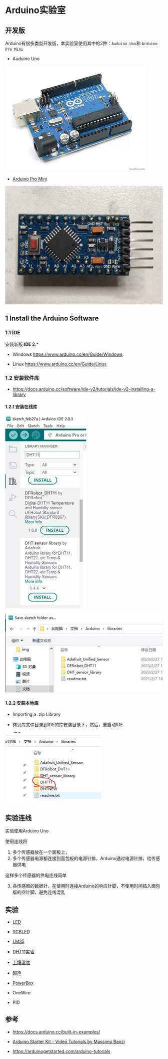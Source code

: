 # Arduino实验室

## 开发版

Arduino有很多类型开发版，本实验室使用其中的2种：`Auduino Uno`和 `Arduino Pro Mini`

* Auduino Uno

![](img/arduino.jpg)

* [Arduino Pro Mini](./course/ArduinoMiniPro初步.md)

![](/course/img/ArduinoProMini/ArduinoProMini.jpg)

## 1 Install the Arduino Software

### 1.1 IDE

安装新版:**IDE 2.***

* Windows https://www.arduino.cc/en/Guide/Windows

* Linux https://www.arduino.cc/en/Guide/Linux

### 1.2 安装软件库

* https://docs.arduino.cc/software/ide-v2/tutorials/ide-v2-installing-a-library

#### 1.2.1 安装在线库

![](./course/img/components//install_dht11_lib.jpg)

![](./course/img/IDE2_lib.jpg)

#### 1.2.2 安装本地库

* Importing a .zip Library

* 拷贝库文件目录到IDE的库安装目录下，然后，重启动IDE

![](./course/img/IDE2_lib_local.jpg)

## 实验连线

实验使用Arduino Uno

使用连线将

1. 多个传感器放在一个面板上，
2. 多个传感器电源都连接到面包板的电源针排，Arduino通过电源针排，给传感器供电

这样多个传感器的供电连线简单

3. 各传感器的数据针，在使用时连接Arduino的响应针脚，不使用时间插入面包版的空针脚，避免连线混乱

## 实验

* [LED](./Lab_Components/Lab_LED.md)

* [RGBLED](./Lab_Components/Lab_RGBLED.md)

* [LM35](./Lab_Components/Lab_LM35.md)

* [DHT11实验](./Lab_Components/Lab_DHT11.md)

* [土壤湿度](./Lab_Components/Lab_Soil_Moisture.md)

*  [超声](./Lab_Components/Lab_TCRT5000_IR_Sensor.md)

*  [PowerBox](./PowerBox/)

* OneWire

* PID

## 参考


* https://docs.arduino.cc/built-in-examples/

* [Arduino Starter Kit - Video Tutorials by Massimo Banzi](https://www.youtube.com/playlist?list=PLT6rF_I5kknPf2qlVFlvH47qHvqvzkknd)

* https://arduinogetstarted.com/arduino-tutorials